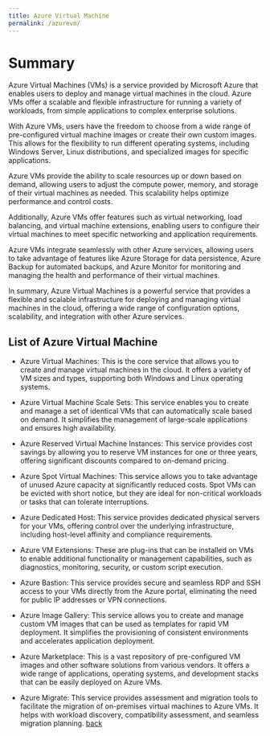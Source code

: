 ```yaml
---
title: Azure Virtual Machine
permalink: /azurevm/
---
```

# Summary
Azure Virtual Machines (VMs) is a service provided by Microsoft Azure that enables users to deploy and manage virtual machines in the cloud. Azure VMs offer a scalable and flexible infrastructure for running a variety of workloads, from simple applications to complex enterprise solutions.

With Azure VMs, users have the freedom to choose from a wide range of pre-configured virtual machine images or create their own custom images. This allows for the flexibility to run different operating systems, including Windows Server, Linux distributions, and specialized images for specific applications.

Azure VMs provide the ability to scale resources up or down based on demand, allowing users to adjust the compute power, memory, and storage of their virtual machines as needed. This scalability helps optimize performance and control costs.

Additionally, Azure VMs offer features such as virtual networking, load balancing, and virtual machine extensions, enabling users to configure their virtual machines to meet specific networking and application requirements.

Azure VMs integrate seamlessly with other Azure services, allowing users to take advantage of features like Azure Storage for data persistence, Azure Backup for automated backups, and Azure Monitor for monitoring and managing the health and performance of their virtual machines.

In summary, Azure Virtual Machines is a powerful service that provides a flexible and scalable infrastructure for deploying and managing virtual machines in the cloud, offering a wide range of configuration options, scalability, and integration with other Azure services.

## List of Azure Virtual Machine
 * Azure Virtual Machines: This is the core service that allows you to create and manage virtual machines in the cloud. It offers a variety of VM sizes and types, supporting both Windows and Linux operating systems.

 * Azure Virtual Machine Scale Sets: This service enables you to create and manage a set of identical VMs that can automatically scale based on demand. It simplifies the management of large-scale applications and ensures high availability.

 * Azure Reserved Virtual Machine Instances: This service provides cost savings by allowing you to reserve VM instances for one or three years, offering significant discounts compared to on-demand pricing.

 * Azure Spot Virtual Machines: This service allows you to take advantage of unused Azure capacity at significantly reduced costs. Spot VMs can be evicted with short notice, but they are ideal for non-critical workloads or tasks that can tolerate interruptions.

 * Azure Dedicated Host: This service provides dedicated physical servers for your VMs, offering control over the underlying infrastructure, including host-level affinity and compliance requirements.

 * Azure VM Extensions: These are plug-ins that can be installed on VMs to enable additional functionality or management capabilities, such as diagnostics, monitoring, security, or custom script execution.

 * Azure Bastion: This service provides secure and seamless RDP and SSH access to your VMs directly from the Azure portal, eliminating the need for public IP addresses or VPN connections.

 * Azure Image Gallery: This service allows you to create and manage custom VM images that can be used as templates for rapid VM deployment. It simplifies the provisioning of consistent environments and accelerates application deployment.

 * Azure Marketplace: This is a vast repository of pre-configured VM images and other software solutions from various vendors. It offers a wide range of applications, operating systems, and development stacks that can be easily deployed on Azure VMs.

 * Azure Migrate: This service provides assessment and migration tools to facilitate the migration of on-premises virtual machines to Azure VMs. It helps with workload discovery, compatibility assessment, and seamless migration planning.
 [back](azure.md)